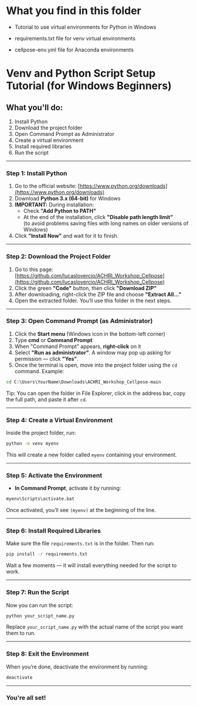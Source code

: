 # What you find in this folder

- Tutorial to use virtual environments for Python in Windows

- requirements.txt file for venv virtual environments

- cellpose-env.yml file for Anaconda environments


# Venv and Python Script Setup Tutorial (for Windows Beginners)

## What you'll do:
1. Install Python
2. Download the project folder
3. Open Command Prompt as Administrator
4. Create a virtual environment
5. Install required libraries
6. Run the script

---

### Step 1: Install Python

1. Go to the official website: [https://www.python.org/downloads](https://www.python.org/downloads)
2. Download **Python 3.x (64-bit)** for Windows
3. **IMPORTANT:** During installation:
   - Check **"Add Python to PATH"**
   - At the end of the installation, click **"Disable path length limit"**  
     (to avoid problems saving files with long names on older versions of Windows)
4. Click **"Install Now"** and wait for it to finish.

---

### Step 2: Download the Project Folder

1. Go to this page:
 [https://github.com/lucaslovercio/ACHRI_Workshop_Cellpose](https://github.com/lucaslovercio/ACHRI_Workshop_Cellpose)
2. Click the green **"Code"** button, then click **"Download ZIP"**
3. After downloading, right-click the ZIP file and choose **"Extract All..."**
4. Open the extracted folder. You’ll use this folder in the next steps.

---

### Step 3: Open Command Prompt (as Administrator)

1. Click the **Start menu** (Windows icon in the bottom-left corner) 
2. Type **cmd** or **Command Prompt**
3. When "Command Prompt" appears, **right-click** on it
4. Select **"Run as administrator"**. A window may pop up asking for permission — click **"Yes"**.
5. Once the terminal is open, move into the project folder using the `cd` command. Example:

```cmd
cd C:\Users\YourName\Downloads\ACHRI_Workshop_Cellpose-main
```

Tip: You can open the folder in File Explorer, click in the address bar, copy the full path, and paste it after `cd`.

---

### Step 4: Create a Virtual Environment

Inside the project folder, run:

```cmd
python -m venv myenv
```

This will create a new folder called `myenv` containing your environment.

---

### Step 5: Activate the Environment

- **In Command Prompt**, activate it by running:

```cmd
myenv\Scripts\activate.bat
```

Once activated, you’ll see `(myenv)` at the beginning of the line.

---

### Step 6: Install Required Libraries

Make sure the file `requirements.txt` is in the folder. Then run:

```cmd
pip install -r requirements.txt
```

Wait a few moments — it will install everything needed for the script to work.

---

### Step 7: Run the Script

Now you can run the script:

```cmd
python your_script_name.py
```

Replace `your_script_name.py` with the actual name of the script you want them to run.

---

### Step 8: Exit the Environment

When you’re done, deactivate the environment by running:

```cmd
deactivate
```

---

### You're all set!

